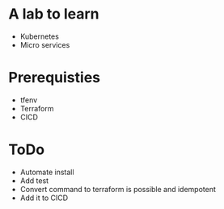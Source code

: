 # A lab to learn
- Kubernetes
- Micro services

# Prerequisties
- tfenv
- Terraform
- CICD

# ToDo
- Automate install
- Add test
- Convert command to terraform is possible and idempotent
- Add it to CICD